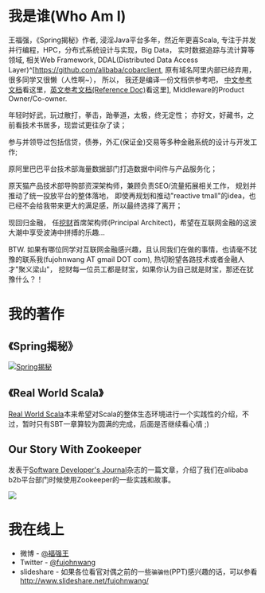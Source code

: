 # 我是谁(Who Am I)

王福强，《Spring揭秘》作者, 浸淫Java平台多年，然近年更喜Scala,
专注于并发并行编程，HPC，分布式系统设计与实现，Big Data， 实时数据追踪与流计算等领域,
相关Web Framework, DDAL(Distributed Data Access Layer)^[<https://github.com/alibaba/cobarclient>, 原有域名阿里内部已经弃用，很多同学又很懒（人性啊~）， 所以， 我还是编译一份文档供参考吧， [中文参考文档](/references/cobarclient/zh/index.html)看这里，[英文参考文档(Reference Doc)](/references/cobarclient/en/index.html)看这里], Middleware的Product Owner/Co-owner.

年轻时好武，玩过散打，拳击，跆拳道，太极，终无定性；
亦好文，好藏书，之前看技术书居多，现尝试更往杂了读；

参与并领导过包括信贷，债券，外汇(保证金)交易等多种金融系统的设计与开发工作;

原阿里巴巴平台技术部海量数据部门打造数据中间件与产品服务化；

原天猫产品技术部导购部资深架构师，兼顾负责SEO/流量拓展相关工作， 规划并推动了统一投放平台的整体落地，
即使再规划和推动"reactive tmall"的idea，也已经不会给我带来更大的满足感，所以最终选择了离开；

现回归金融， 任[挖财](http://www.wacai.com)首席架构师(Principal Architect)，希望在互联网金融的这波大潮中享受波涛中拼搏的乐趣...

BTW. 如果有哪位同学对互联网金融感兴趣，且认同我们在做的事情，也请毫不犹豫的联系我(fujohnwang AT gmail DOT com), 热切盼望各路技术或者金融人才"聚义梁山"， 挖财每一位员工都是财宝，如果你认为自己就是财宝，那还在犹豫什么？！



# 我的著作

## 《Spring揭秘》
<a href="http://product.china-pub.com/195969"><img alt="Spring揭秘" src="http://images.china-pub.com/ebook195001-200000/195969/zcover.jpg?2013-3-2%2022:00:02"/></a>

## 《Real World Scala》
<a href="https://github.com/fujohnwang/real_world_scala">Real World Scala</a>本来希望对Scala的整体生态环境进行一个实践性的介绍，不过，暂时只有SBT一章算较为圆满的完成，后面是否继续看心情 ;)

## Our Story With Zookeeper
发表于[Software Developer's Journal](http://sdjournal.org/)杂志的一篇文章，介绍了我们在alibaba b2b平台部门时候使用Zookeeper的一些实践和故事。

<img src="images/sdj.png"/>

# 我在线上

* 微博 - [@福强王](http://www.weibo.com/fujohnwang)
* Twitter - [@fujohnwang](https://twitter.com/fujohnwang)
* slideshare - 如果各位看官对偶之前的一些`骗骗他`(PPT)感兴趣的话，可以参看<http://www.slideshare.net/fujohnwang/>
